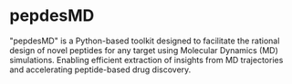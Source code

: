 # pepdesMD
"pepdesMD" is a Python-based toolkit designed to facilitate the rational design of novel peptides for any target using Molecular Dynamics (MD) simulations. Enabling efficient extraction of insights from MD trajectories and accelerating peptide-based drug discovery.
